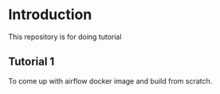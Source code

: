 # Introduction

This repository is for doing tutorial

## Tutorial 1

To come up with airflow docker image and build from scratch.
